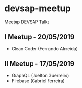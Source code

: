 # devsap-meetup
Meetup DEVSAP Talks

## I Meetup - 20/05/2019

- Clean Coder (Fernando Almeida)

## II Meetup - 17/05/2019

- GraphQL (Joelton Guerreiro)
- Firebase (Gabriel Ferreira)
